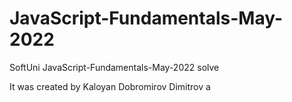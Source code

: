 # JavaScript-Fundamentals-May-2022
SoftUni JavaScript-Fundamentals-May-2022 solve 

It was created by Kaloyan Dobromirov Dimitrov a